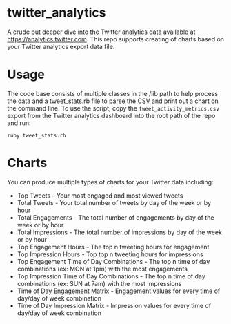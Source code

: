 twitter_analytics
=================

A crude but deeper dive into the Twitter analytics data available at https://analytics.twitter.com. This repo supports creating of charts based on your Twitter analytics export data file.

Usage
=====
The code base consists of multiple classes in the /lib path to help process the data and a tweet_stats.rb file to parse the CSV and print out a chart on the command line.  To use the script, copy the `tweet_activity_metrics.csv` export from the Twitter analytics dashboard into the root path of the repo and run:

    ruby tweet_stats.rb
    
Charts
======
You can produce multiple types of charts for your Twitter data including:

* Top Tweets - Your most engaged and most viewed tweets
* Total Tweets - Your total number of tweets by day of the week or by hour
* Total Engagements - The total number of engagements by day of the week or by hour
* Total Impressions - The total number of impressions by day of the week or by hour
* Top Engagement Hours - The top n tweeting hours for engagement
* Top Impression Hours - Top top n tweeting hours for impressions
* Top Engagement Time of Day Combinations - The top n time of day combinations (ex: MON at 1pm) with the most engagements
* Top Impression Time of Day Combinations - The top n time of day combinations (ex: SUN at 7am) with the most impressions
* Time of Day Engagement Matrix - Engagement values for every time of day/day of week combination
* Time of Day Impression Matrix - Impression values for every time of day/day of week combination

